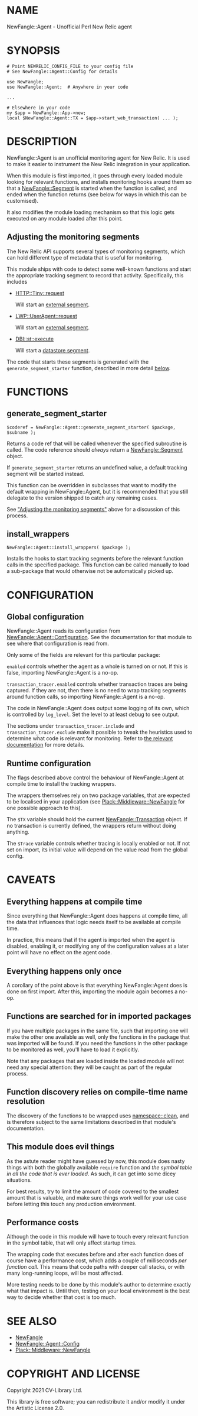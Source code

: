 # NAME

NewFangle::Agent - Unofficial Perl New Relic agent

# SYNOPSIS

    # Point NEWRELIC_CONFIG_FILE to your config file
    # See NewFangle::Agent::Config for details

    use NewFangle;
    use NewFangle::Agent;  # Anywhere in your code

    ...

    # Elsewhere in your code
    my $app = NewFangle::App->new;
    local $NewFangle::Agent::TX = $app->start_web_transaction( ... );

# DESCRIPTION

NewFangle::Agent is an unofficial monitoring agent for New Relic. It is used
to make it easier to instrument the New Relic integration in your application.

When this module is first imported, it goes through every loaded module
looking for relevant functions, and installs monitoring hooks around them
so that a [NewFangle::Segment](https://metacpan.org/pod/NewFangle%3A%3ASegment) is started when the function is called, and
ended when the function returns (see below for ways in which this can be
customised).

It also modifies the module loading mechanism so that this logic gets executed
on any module loaded after this point.

## Adjusting the monitoring segments

The New Relic API supports several types of monitoring segments, which can
hold different type of metadata that is useful for monitoring.

This module ships with code to detect some well-known functions and start
the appropriate tracking segment to record that activity. Specifically,
this includes

- [HTTP::Tiny::request](https://metacpan.org/pod/HTTP%3A%3ATiny#request)

    Will start an [external segment](https://metacpan.org/pod/NewFangle%3A%3ATransaction#start_external_segment).

- [LWP::UserAgent::request](https://metacpan.org/pod/LWP%3A%3AUserAgent#request)

    Will start an [external segment](https://metacpan.org/pod/NewFangle%3A%3ATransaction#start_external_segment).

- [DBI::st::execute](https://metacpan.org/pod/DBI#execute)

    Will start a [datastore segment](https://metacpan.org/pod/NewFangle%3A%3ATransaction#start_datastore_segment).

The code that starts these segments is generated with the `generate_segment_starter`
function, described in more detail [below](#generate_segment_starter).

# FUNCTIONS

## generate\_segment\_starter

    $coderef = NewFangle::Agent::generate_segment_starter( $package, $subname );

Returns a code ref that will be called whenever the specified subroutine is
called. The code reference should _always_ return a [NewFangle::Segment](https://metacpan.org/pod/NewFangle%3A%3ASegment)
object.

If `generate_segment_starter` returns an undefined value, a default tracking
segment will be started instead.

This function can be overridden in subclasses that want to modify the default
wrapping in NewFangle::Agent, but it is recommended that you still delegate
to the version shipped to catch any remaining cases.

See ["Adjusting the monitoring segments"](#adjusting-the-monitoring-segments) above for a discussion of this
process.

## install\_wrappers

    NewFangle::Agent::install_wrappers( $package );

Installs the hooks to start tracking segments before the relevant function
calls in the specified package. This function can be called manually to load
a sub-package that would otherwise not be automatically picked up.

# CONFIGURATION

## Global configuration

NewFangle::Agent reads its configuration from [NewFangle::Agent::Configuration](https://metacpan.org/pod/NewFangle%3A%3AAgent%3A%3AConfiguration).
See the documentation for that module to see where that configuration is read
from.

Only some of the fields are relevant for this particular package:

`enabled` controls whether the agent as a whole is turned on or not. If this is
false, importing NewFangle::Agent is a no-op.

`transaction_tracer.enabled` controls whether transaction traces are being
captured. If they are not, then there is no need to wrap tracking segments
around function calls, so importing NewFangle::Agent is a no-op.

The code in NewFangle::Agent does output some logging of its own, which is
controlled by `log_level`. Set the level to at least debug to see output.

The sections under `transaction_tracer.include` and
`transaction_tracer.exclude` make it possible to tweak the heuristics used
to determine what code is relevant for monitoring. Refer to
[the relevant documentation](https://metacpan.org/pod/NewFangle%3A%3AAgent%3A%3AConfig#include-exclude)
for more details.

## Runtime configuration

The flags described above control the behaviour of NewFangle::Agent at compile
time to install the tracking wrappers.

The wrappers themselves rely on two package variables, that are expected to be
localised in your application (see [Plack::Middleware::NewFangle](https://metacpan.org/pod/Plack%3A%3AMiddleware%3A%3ANewFangle) for one
possible approach to this).

The `$TX` variable should hold the current [NewFangle::Transaction](https://metacpan.org/pod/NewFangle%3A%3ATransaction) object.
If no transaction is currently defined, the wrappers return without doing
anything.

The `$Trace` variable controls whether tracing is locally enabled or not. If
not set on import, its initial value will depend on the value read from the
global config.

# CAVEATS

## Everything happens at compile time

Since everything that NewFangle::Agent does happens at compile time, all the
data that influences that logic needs itself to be available at compile time.

In practice, this means that if the agent is imported when the agent is
disabled, enabling it, or modifying any of the configuration values at a later
point will have no effect on the agent code.

## Everything happens only once

A corollary of the point above is that everything NewFangle::Agent does is
done on first import. After this, importing the module again becomes a no-op.

## Functions are searched for in imported packages

If you have multiple packages in the same file, such that importing one
will make the other one available as well, only the functions in the package
that was imported will be found. If you need the functions in the other
package to be monitored as well, you'll have to load it explicitly.

Note that any packages that are loaded inside the loaded module will not
need any special attention: they will be caught as part of the regular
process.

## Function discovery relies on compile-time name resolution

The discovery of the functions to be wrapped uses
[namespace::clean](https://metacpan.org/pod/namespace%3A%3Aclean#Late-binding-caveat), and is therefore
subject to the same limitations described in that module's documentation.

## This module does evil things

As the astute reader might have guessed by now, this module does nasty things
with both the globally available `require` function and _the symbol table
in all the code that is ever loaded_. As such, it can get into some dicey
situations.

For best results, try to limit the amount of code covered to the smallest
amount that is valuable, and make sure things work well for your use case
before letting this touch any production environment.

## Performance costs

Although the code in this module will have to touch every relevant function
in the symbol table, that will only affect startup times.

The wrapping code that executes before and after each function does of course
have a performance cost, which adds a couple of milliseconds
_per function call_. This means that code paths with deeper call stacks, or
with many long-running loops, will be most affected.

More testing needs to be done by this module's author to determine exactly
what that impact is. Until then, testing on your local environment is the
best way to decide whether that cost is too much.

# SEE ALSO

- [NewFangle](https://metacpan.org/pod/NewFangle)
- [NewFangle::Agent::Config](https://metacpan.org/pod/NewFangle%3A%3AAgent%3A%3AConfig)
- [Plack::Middleware::NewFangle](https://metacpan.org/pod/Plack%3A%3AMiddleware%3A%3ANewFangle)

# COPYRIGHT AND LICENSE

Copyright 2021 CV-Library Ltd.

This library is free software; you can redistribute it and/or modify it under
the Artistic License 2.0.
